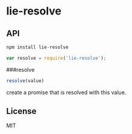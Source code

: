 
# lie-resolve


## API

```bash
npm install lie-resolve
```

```javascript
var resolve = require('lie-resolve');
```

###resolve

```javascript
resolve(value)
```

create a promise that is resolved with this value.


## License

  MIT
